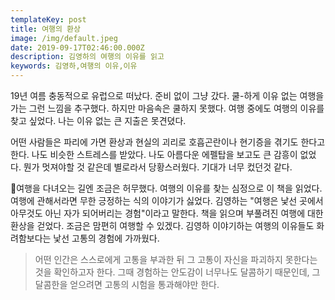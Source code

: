 ```yaml
---
templateKey: post
title: 여행의 환상
image: /img/default.jpeg
date: 2019-09-17T02:46:00.000Z
description: 김영하의 여행의 이유를 읽고
keywords: 김영하,여행의 이유,이유
---
```

19년 여름 충동적으로 유럽으로 떠났다. 준비 없이 그냥 갔다. 쿨-하게 이유 없는 여행을 가는 그런 느낌을 추구했다. 하지만 마음속은 쿨하지 못했다. 여행 중에도 여행의 이유를 찾고 싶었다. 나는 이유 없는 큰 지출은 못견뎠다.

어떤 사람들은 파리에 가면 환상과 현실의 괴리로 호흡곤란이나 현기증을 겪기도 한다고 한다. 나도 비슷한 스트레스를 받았다. 나도 아름다운 에펠탑을 보고도 큰 감흥이 없었다. 뭔가 멋져야할 것 같은데 별로라서 당황스러웠다. 기대가 너무 컸던것 같다.

여행을 다녀오는 길엔 조금은 허무했다. 여행의 이유를 찾는 심정으로 이 책을 읽었다. 여행에 관해서라면 무한 긍정하는 식의 이야기가 싫었다. 김영하는 "여행은 낯선 곳에서 아무것도 아닌 자가 되어버리는 경험"이라고 말한다. 책을 읽으며 부풀려진 여행에 대한 환상을 걷었다. 조금은 맘편히 여행할 수 있겠다. 김영하 이야기하는 여행의 이유들도 화려함보다는 낯선 고통의 경험에 가까웠다.

> 어떤 인간은 스스로에게 고통을 부과한 뒤 그 고통이 자신을 파괴하지 못한다는 것을 확인하고자 한다. 그때 경험하는 안도감이 너무나도 달콤하기 때문인데, 그 달콤한을 얻으려면 고통의 시험을 통과해야만 한다.